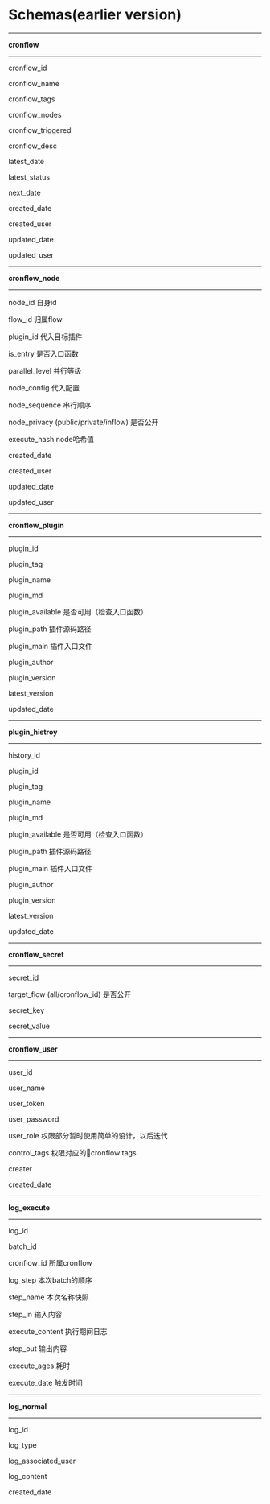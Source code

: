 # Schemas(earlier version)

---

**cronflow**

---

cronflow_id

cronflow_name

cronflow_tags

cronflow_nodes

cronflow_triggered

cronflow_desc

latest_date

latest_status

next_date

created_date

created_user

updated_date

updated_user

---

**cronflow_node**

---

node_id  自身id

flow_id  归属flow

plugin_id  代入目标插件

is_entry  是否入口函数

parallel_level  并行等级

node_config  代入配置

node_sequence  串行顺序

node_privacy (public/private/inflow)  是否公开

execute_hash  node哈希值

created_date

created_user

updated_date

updated_user

---

**cronflow_plugin**

---

plugin_id

plugin_tag

plugin_name

plugin_md

plugin_available  是否可用（检查入口函数）

plugin_path  插件源码路径

plugin_main  插件入口文件

plugin_author

plugin_version

latest_version

updated_date

---

**plugin_histroy**

---

history_id

plugin_id

plugin_tag

plugin_name

plugin_md

plugin_available  是否可用（检查入口函数）

plugin_path  插件源码路径

plugin_main  插件入口文件

plugin_author

plugin_version

latest_version

updated_date

---

**cronflow_secret**

---

secret_id

target_flow (all/cronflow_id)  是否公开

secret_key

secret_value

---

**cronflow_user**

---

user_id

user_name

user_token

user_password

user_role  权限部分暂时使用简单的设计，以后迭代

control_tags  权限对应的cronflow tags

creater

created_date

---

**log_execute**

---

log_id

batch_id 

cronflow_id 所属cronflow

log_step 本次batch的顺序

step_name 本次名称快照

step_in  输入内容

execute_content  执行期间日志

step_out  输出内容

execute_ages  耗时

execute_date  触发时间

---

**log_normal**

---

log_id

log_type

log_associated_user

log_content

created_date